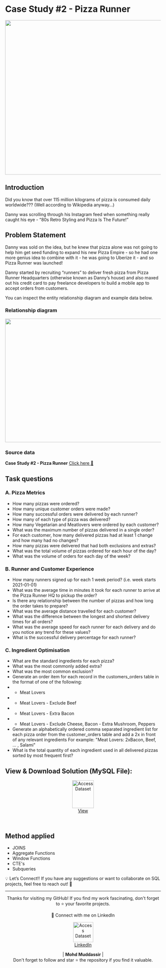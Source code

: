 # Case Study #2 - Pizza Runner

<div align="center">
    <img src="https://8weeksqlchallenge.com/images/case-study-designs/2.png" width="600px" height="500px">
</div> 

## Introduction
Did you know that over 115 million kilograms of pizza is consumed daily worldwide??? (Well according to Wikipedia anyway…)

Danny was scrolling through his Instagram feed when something really caught his eye - “80s Retro Styling and Pizza Is The Future!”

## Problem Statement
Danny was sold on the idea, but he knew that pizza alone was not going to help him get seed funding to expand his new Pizza Empire - so he had one more genius idea to combine with it - he was going to Uberize it - and so Pizza Runner was launched!

Danny started by recruiting “runners” to deliver fresh pizza from Pizza Runner Headquarters (otherwise known as Danny’s house) and also maxed out his credit card to pay freelance developers to build a mobile app to accept orders from customers.

You can inspect the entity relationship diagram and example data below.
### Relationship diagram
<div align="center">
    <img src="https://github.com/manaswikamila05/8-Week-SQL-Challenge/raw/main/Case%20Study%20%23%202%20-%20Pizza%20Runner/ERD.jpg" width="700px" height="400px">
</div> 

### Source data
**Case Study #2 - Pizza Runner** [Click here 🔗](https://8weeksqlchallenge.com/case-study-2/)
## Task questions
### A. Pizza Metrics
- How many pizzas were ordered?
- How many unique customer orders were made?
- How many successful orders were delivered by each runner?
- How many of each type of pizza was delivered?
- How many Vegetarian and Meatlovers were ordered by each customer?
- What was the maximum number of pizzas delivered in a single order?
- For each customer, how many delivered pizzas had at least 1 change and how many had no changes?
- How many pizzas were delivered that had both exclusions and extras?
- What was the total volume of pizzas ordered for each hour of the day?
- What was the volume of orders for each day of the week?

### B. Runner and Customer Experience
- How many runners signed up for each 1 week period? (i.e. week starts 2021-01-01)
- What was the average time in minutes it took for each runner to arrive at the Pizza Runner HQ to pickup the order?
- Is there any relationship between the number of pizzas and how long the order takes to prepare?
- What was the average distance travelled for each customer?
- What was the difference between the longest and shortest delivery times for all orders?
- What was the average speed for each runner for each delivery and do you notice any trend for these values?
- What is the successful delivery percentage for each runner?

### C. Ingredient Optimisation
- What are the standard ingredients for each pizza?
- What was the most commonly added extra?
- What was the most common exclusion?
- Generate an order item for each record in the customers_orders table in the format of one of the following:
- - Meat Lovers
- - Meat Lovers - Exclude Beef
- - Meat Lovers - Extra Bacon
- - Meat Lovers - Exclude Cheese, Bacon - Extra Mushroom, Peppers
- Generate an alphabetically ordered comma separated ingredient list for each pizza order from the customer_orders table and add a 2x in front of any relevant ingredients
For example: "Meat Lovers: 2xBacon, Beef, ... , Salami"
- What is the total quantity of each ingredient used in all delivered pizzas sorted by most frequent first?

## View & Download Solution (MySQL File):

<p align="center">
    <a href="https://github.com/mohd-muddassir99/8-Weeks-SQL-Challenge/blob/f018483827f8ac5d40b328fe2748f54d9d98a175/Case%20Study%20%232%20-%20Pizza%20Runner/Case%20Study%20%232%20-%20Pizza%20Runner.sql">
        <img src="https://miro.medium.com/v2/resize:fit:900/0*hM4PQP9yoePYv-RB.png" width="70px" height="90px" alt="Access Dataset"><br>
        View
    </a>
</p> <br>

## Method applied 
- JOINS
- Aggregate Functions
- Window Functions
- CTE's
- Subqueries

💡 Let’s Connect!!
If you have any suggestions or want to collaborate on SQL projects, feel free to reach out! 🚀

 --- 
 
<div align="center">
<p align="center">
    Thanks for visiting my GitHub! If you find my work fascinating, don't forget to ⭐️ your favorite projects. 
    
🔗 Connect with me on LinkedIn 
 
  <p align="center">
    <a href="https://www.linkedin.com/in/mohd-muddassir99/">
        <img src="https://upload.wikimedia.org/wikipedia/commons/thumb/c/ca/LinkedIn_logo_initials.png/640px-LinkedIn_logo_initials.png" width="65px" alt="Access Dataset"><br>
        LinkedIn
    </a>

   | **Mohd Muddassir** | </a> <br>
Don't forget to follow and star ⭐ the repository if you find it valuable.
</div>


